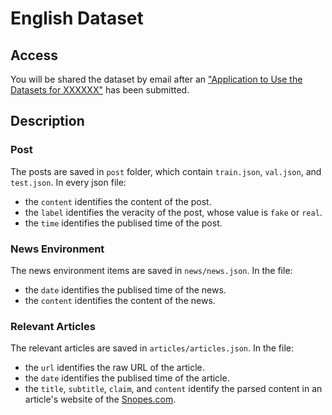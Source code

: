 # English Dataset

## Access

You will be shared the dataset by email after an ["Application to Use the Datasets for XXXXXX"]() has been submitted.

## Description

### Post

The posts are saved in `post` folder, which contain `train.json`, `val.json`, and `test.json`. In every json file:

- the `content` identifies the content of the post.
- the `label` identifies the veracity of the post, whose value is `fake` or `real`.
- the `time` identifies the publised time of the post.

### News Environment

The news environment items are saved in `news/news.json`. In the file:

- the `date` identifies the publised time of the news.
- the `content` identifies the content of the news.

### Relevant Articles

The relevant articles are saved in `articles/articles.json`. In the file:

- the `url`  identifies the raw URL of the article.
- the `date` identifies the publised time of the article.
- the `title`, `subtitle`,  `claim`, and `content` identify the parsed content in an article's website of the [Snopes.com](https://www.snopes.com/).